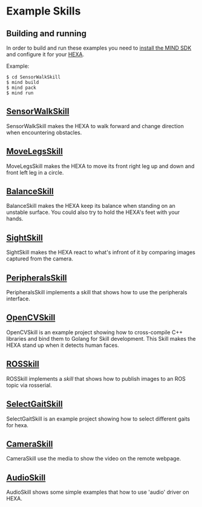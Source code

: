 # Example Skills

## Building and running
In order to build and run these examples you need to [install the MIND SDK](https://www.vincross.com/developer/introduction/getting-started/macos-&-linux)
and configure it for your [HEXA](https://www.vincross.com/hexa).

Example:
```
$ cd SensorWalkSkill
$ mind build
$ mind pack
$ mind run
``` 

## [SensorWalkSkill](SensorWalkSkill)
SensorWalkSkill makes the HEXA to walk forward and change direction when encountering obstacles.

## [MoveLegsSkill](MoveLegsSkill)
MoveLegsSkill makes the HEXA to move its front right leg up and down and front left leg in a circle.

## [BalanceSkill](BalanceSkill)
BalanceSkill makes the HEXA keep its balance when standing on an unstable
surface. You could also try to hold the HEXA's feet with your hands. 

## [SightSkill](SightSkill)
SightSkill makes the HEXA react to what's infront of it by comparing images captured from the camera.

## [PeripheralsSkill](PeripheralsSkill)
PeripheralsSkill implements a skill that shows how to use the peripherals interface.

## [OpenCVSkill](OpenCVSkill)
OpenCVSkill is an example project showing how to cross-compile C++ libraries and bind them to Golang for Skill development. 
This Skill makes the HEXA stand up when it detects human faces.

## [ROSSkill](ROSSkill)
ROSSkill implements a *skill* that shows how to publish images to an ROS topic via rosserial.

## [SelectGaitSkill](SelectGaitSkill)
SelectGaitSkill is an example project showing how to select different gaits for hexa.

## [CameraSkill](CameraSkill)
CameraSkill use the media to show the video on the remote webpage.

## [AudioSkill](AudioSkill)
AudioSkill shows some simple examples that how to use 'audio' driver on HEXA.

